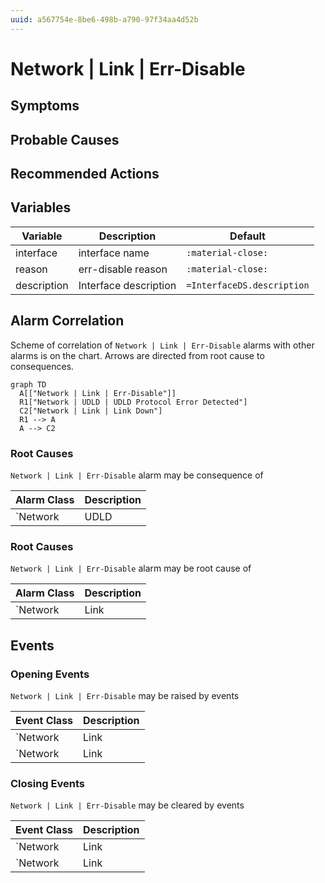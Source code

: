 ```yaml
---
uuid: a567754e-8be6-498b-a790-97f34aa4d52b
---
```

# Network | Link | Err-Disable

## Symptoms

## Probable Causes

## Recommended Actions

## Variables

Variable | Description | Default
--- | --- | ---
interface | interface name | `:material-close:`
reason | err-disable reason | `:material-close:`
description | Interface description | `=InterfaceDS.description`

## Alarm Correlation

Scheme of correlation of `Network | Link | Err-Disable` alarms with other alarms is on the chart. 
Arrows are directed from root cause to consequences.

```mermaid
graph TD
  A[["Network | Link | Err-Disable"]]
  R1["Network | UDLD | UDLD Protocol Error Detected"]
  C2["Network | Link | Link Down"]
  R1 --> A
  A --> C2
```

### Root Causes
`Network | Link | Err-Disable` alarm may be consequence of

Alarm Class | Description
--- | ---
`Network | UDLD | UDLD Protocol Error Detected` | UDLD

### Root Causes
`Network | Link | Err-Disable` alarm may be root cause of

Alarm Class | Description
--- | ---
`Network | Link | Link Down` | err-disable

## Events

### Opening Events
`Network | Link | Err-Disable` may be raised by events

Event Class | Description
--- | ---
`Network | Link | Err-Disable` | dispose
`Network | Link | Link Flap Error Detected` | dispose

### Closing Events
`Network | Link | Err-Disable` may be cleared by events

Event Class | Description
--- | ---
`Network | Link | Link Flap Error Recovery` | dispose
`Network | Link | Link Up` | Clear Err-Disable
